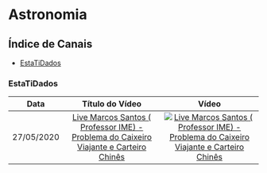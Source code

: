 # Astronomia

## Índice de Canais

* [EstaTiDados](#EstaTiDados)

### EstaTiDados

| Data | Título do Vídeo                                                                                      | Vídeo |
| -------|:----------------------------------------------------------------------------------------------------:|:-----:|
| 27/05/2020 | [Live Marcos Santos ( Professor IME) - Problema do Caixeiro Viajante e Carteiro Chinês](https://www.youtube.com/watch?v=1cofTGpUWj0) | [![Live Marcos Santos ( Professor IME) - Problema do Caixeiro Viajante e Carteiro Chinês](https://img.youtube.com/vi/1cofTGpUWj0/mqdefault.jpg)](http://www.youtube.com/watch?v=1cofTGpUWj0)|
